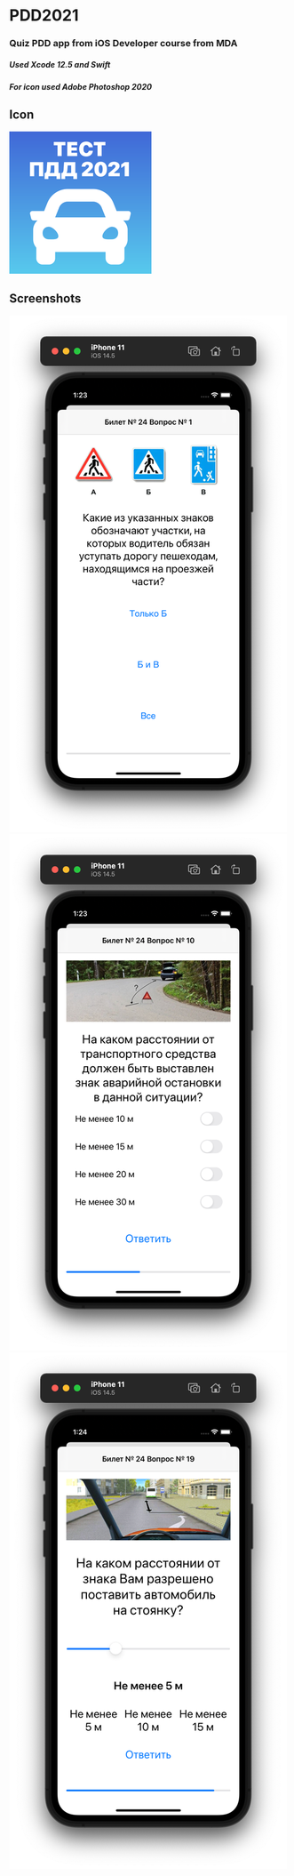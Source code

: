 # PDD2021
###  Quiz PDD app from iOS Developer course from MDA
##### Used Xcode 12.5 and Swift
##### For icon used Adobe Photoshop 2020


## Icon
![Screenshots](https://github.com/Evgen-ios/PDD2021/blob/main/PDD2021/App/Assets.xcassets/AppIcon.appiconset/256.png?raw=true?raw=true)

## Screenshots
![Screenshots](https://github.com/Evgen-ios/PDD2021/blob/69cf98b8836f6ca98fdf4e981949a89ea6fad867/PDD2021/Screeshots/1?raw=true)
![Screenshots](https://github.com/Evgen-ios/PDD2021/blob/69cf98b8836f6ca98fdf4e981949a89ea6fad867/PDD2021/Screeshots/2?raw=true)
![Screenshots](https://github.com/Evgen-ios/PDD2021/blob/69cf98b8836f6ca98fdf4e981949a89ea6fad867/PDD2021/Screeshots/3?raw=true)

